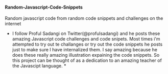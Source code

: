 #### Random-Javascript-Code-Snippets
Random javascript code from random code snippets and challenges on the internet

* I follow Proful Sadangi on Twitter(@profulsadangi) and he posts these amazing Javascript code challenges and code snipets. Most times i'm attempted to try out te challanges or try out the code snippets
he posts just to make sure I have internalized them. I say amazing because he does these really amazing illustration expaining the code snippets. So this project can be thought of as
a dedication to an amazing teacher of the Javascipt language. *
